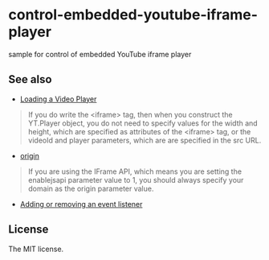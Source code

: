 # control-embedded-youtube-iframe-player

sample for control of embedded YouTube iframe player

## See also

- [Loading a Video Player](https://developers.google.com/youtube/iframe_api_reference?hl=en#Loading_a_Video_Player)

> If you do write the \<iframe\> tag, then when you construct the
> YT.Player object, you do not need to specify values for the width
> and height, which are specified as attributes of the \<iframe\> tag,
> or the videoId and player parameters, which are are specified in
> the src URL.

- [origin](https://developers.google.com/youtube/player_parameters#origin)

> If you are using the IFrame API, which means you are setting the
> enablejsapi parameter value to 1, you should always specify your
> domain as the origin parameter value.

- [Adding or removing an event listener](https://developers.google.com/youtube/js_api_reference#Adding_event_listener)

## License

The MIT license.
